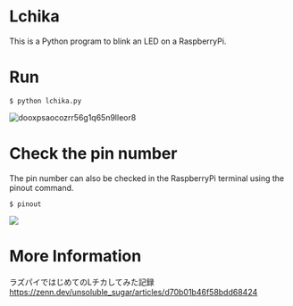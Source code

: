 # Lchika
This is a Python program to blink an LED on a RaspberryPi.

# Run

```
$ python lchika.py
```

![dooxpsaocozrr56g1q65n9lleor8](https://user-images.githubusercontent.com/8685879/134794087-b1c8a6da-eab1-4df9-bc84-689cc9a40d1e.gif)

# Check the pin number

The pin number can also be checked in the RaspberryPi terminal using the pinout command.

```
$ pinout
```
![](https://www.raspberrypi-spy.co.uk/wp-content/uploads/2012/09/pi_3_b_plus_pinout_screenshot.png)

# More Information
ラズパイではじめてのLチカしてみた記録  
https://zenn.dev/unsoluble_sugar/articles/d70b01b46f58bdd68424
